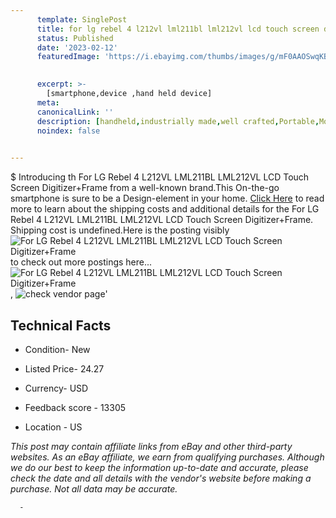 ```yaml
---
      template: SinglePost
      title: for lg rebel 4 l212vl lml211bl lml212vl lcd touch screen digitizer frame
      status: Published
      date: '2023-02-12'
      featuredImage: 'https://i.ebayimg.com/thumbs/images/g/mF0AAOSwqKBhtyDM/s-l225.jpg'
       

      excerpt: >-
        [smartphone,device ,hand held device]
      meta:
      canonicalLink: ''
      description: [handheld,industrially made,well crafted,Portable,Mobile,Compact,Convenient,Lightweight,Maneuverable,Man-portable,Miniature,Carriable,Hand-held,Light,Holdable,Transportable,Mobile device,Pocket-sized,On-the-go,Wireless,Cordless,Compact size,Convenient size, smartphone,device ,hand held device]
      noindex: false
      

---
```

$
      Introducing th For LG Rebel 4 L212VL LML211BL LML212VL LCD Touch Screen Digitizer+Frame from a well-known brand.This On-the-go smartphone is sure to be a Design-element in your home. [Click Here](https://www.ebay.com/itm/174872866253?hash=item28b73c2dcd%3Ag%3AmF0AAOSwqKBhtyDM&mkevt=1&mkcid=1&mkrid=711-53200-19255-0&campid=%253CePNCampaignId%253E&customid=%253CreferenceId%253E&toolid=10049) to read more to learn about the shipping costs and additional details for the For LG Rebel 4 L212VL LML211BL LML212VL LCD Touch Screen Digitizer+Frame. Shipping cost is undefined.Here is the posting visibly ![For LG Rebel 4 L212VL LML211BL LML212VL LCD Touch Screen Digitizer+Frame](https://i.ebayimg.com/thumbs/images/g/mF0AAOSwqKBhtyDM/s-l225.jpg) to check out more postings here... ![For LG Rebel 4 L212VL LML211BL LML212VL LCD Touch Screen Digitizer+Frame](https://i.ebayimg.com/images/g/mF0AAOSwqKBhtyDM/s-l960.jpg), ![check vendor page](https://origin-galleryplus.ebayimg.com/ws/web/174872866253_2_0_1/225x225.jpg,https://origin-galleryplus.ebayimg.com/ws/web/174872866253_3_0_1/225x225.jpg,https://origin-galleryplus.ebayimg.com/ws/web/174872866253_4_0_1/225x225.jpg)'

      

 ## Technical Facts 



     
      

 - Condition- New 


      

 - Listed Price- 24.27 


      

 - Currency- USD 


      

 - Feedback score - 13305 


      

 - Location - US 


      
      

 *_This post may contain affiliate links from eBay and other third-party websites. As an eBay affiliate, we earn from qualifying purchases. Although we do our best to keep the information up-to-date and accurate, please check the date and all details with the vendor's website before making a purchase. Not all data may be accurate._*




      -

